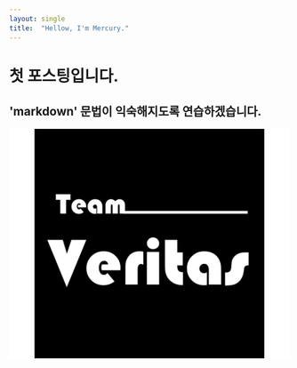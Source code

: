 ```yaml
---
layout: single
title:  "Hellow, I'm Mercury."
---
```


# 첫 포스팅입니다.
## 'markdown' 문법이 익숙해지도록 연습하겠습니다.


![Veritas CI](/assets/images/Veritas_CI.png)